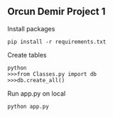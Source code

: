 ## Orcun Demir Project 1

Install packages

```
pip install -r requirements.txt
```

Create tables

```
python
>>>from Classes.py import db
>>>db.create_all()
```
Run app.py on local

```
python app.py
```